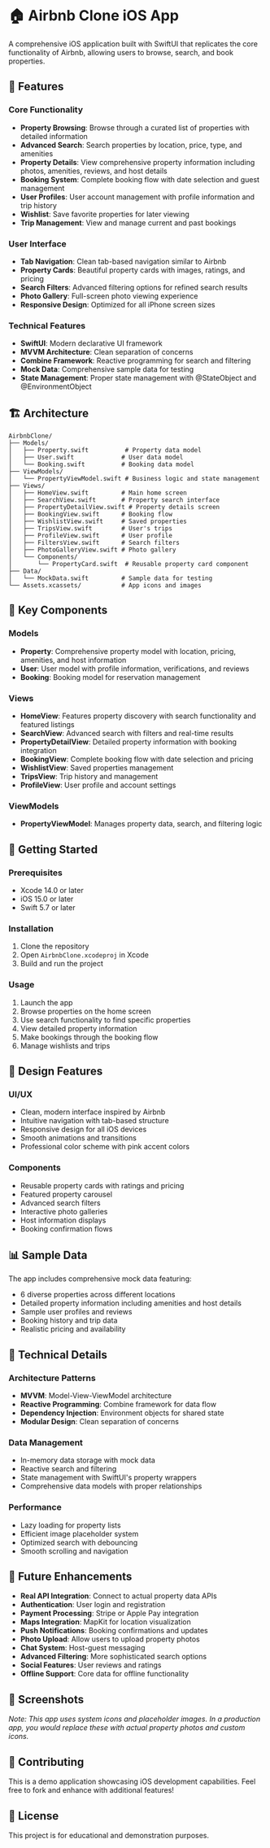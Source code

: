 # 🏠 Airbnb Clone iOS App

A comprehensive iOS application built with SwiftUI that replicates the core functionality of Airbnb, allowing users to browse, search, and book properties.

## 📱 Features

### Core Functionality
- **Property Browsing**: Browse through a curated list of properties with detailed information
- **Advanced Search**: Search properties by location, price, type, and amenities
- **Property Details**: View comprehensive property information including photos, amenities, reviews, and host details
- **Booking System**: Complete booking flow with date selection and guest management
- **User Profiles**: User account management with profile information and trip history
- **Wishlist**: Save favorite properties for later viewing
- **Trip Management**: View and manage current and past bookings

### User Interface
- **Tab Navigation**: Clean tab-based navigation similar to Airbnb
- **Property Cards**: Beautiful property cards with images, ratings, and pricing
- **Search Filters**: Advanced filtering options for refined search results
- **Photo Gallery**: Full-screen photo viewing experience
- **Responsive Design**: Optimized for all iPhone screen sizes

### Technical Features
- **SwiftUI**: Modern declarative UI framework
- **MVVM Architecture**: Clean separation of concerns
- **Combine Framework**: Reactive programming for search and filtering
- **Mock Data**: Comprehensive sample data for testing
- **State Management**: Proper state management with @StateObject and @EnvironmentObject

## 🏗️ Architecture

```
AirbnbClone/
├── Models/
│   ├── Property.swift          # Property data model
│   ├── User.swift             # User data model
│   └── Booking.swift          # Booking data model
├── ViewModels/
│   └── PropertyViewModel.swift # Business logic and state management
├── Views/
│   ├── HomeView.swift         # Main home screen
│   ├── SearchView.swift       # Property search interface
│   ├── PropertyDetailView.swift # Property details screen
│   ├── BookingView.swift      # Booking flow
│   ├── WishlistView.swift     # Saved properties
│   ├── TripsView.swift        # User's trips
│   ├── ProfileView.swift      # User profile
│   ├── FiltersView.swift      # Search filters
│   ├── PhotoGalleryView.swift # Photo gallery
│   └── Components/
│       └── PropertyCard.swift  # Reusable property card component
├── Data/
│   └── MockData.swift         # Sample data for testing
└── Assets.xcassets/           # App icons and images
```

## 🎯 Key Components

### Models
- **Property**: Comprehensive property model with location, pricing, amenities, and host information
- **User**: User model with profile information, verifications, and reviews
- **Booking**: Booking model for reservation management

### Views
- **HomeView**: Features property discovery with search functionality and featured listings
- **SearchView**: Advanced search with filters and real-time results
- **PropertyDetailView**: Detailed property information with booking integration
- **BookingView**: Complete booking flow with date selection and pricing
- **WishlistView**: Saved properties management
- **TripsView**: Trip history and management
- **ProfileView**: User profile and account settings

### ViewModels
- **PropertyViewModel**: Manages property data, search, and filtering logic

## 🚀 Getting Started

### Prerequisites
- Xcode 14.0 or later
- iOS 15.0 or later
- Swift 5.7 or later

### Installation
1. Clone the repository
2. Open `AirbnbClone.xcodeproj` in Xcode
3. Build and run the project

### Usage
1. Launch the app
2. Browse properties on the home screen
3. Use search functionality to find specific properties
4. View detailed property information
5. Make bookings through the booking flow
6. Manage wishlists and trips

## 🎨 Design Features

### UI/UX
- Clean, modern interface inspired by Airbnb
- Intuitive navigation with tab-based structure
- Responsive design for all iOS devices
- Smooth animations and transitions
- Professional color scheme with pink accent colors

### Components
- Reusable property cards with ratings and pricing
- Featured property carousel
- Advanced search filters
- Interactive photo galleries
- Host information displays
- Booking confirmation flows

## 📊 Sample Data

The app includes comprehensive mock data featuring:
- 6 diverse properties across different locations
- Detailed property information including amenities and host details
- Sample user profiles and reviews
- Booking history and trip data
- Realistic pricing and availability

## 🔧 Technical Details

### Architecture Patterns
- **MVVM**: Model-View-ViewModel architecture
- **Reactive Programming**: Combine framework for data flow
- **Dependency Injection**: Environment objects for shared state
- **Modular Design**: Clean separation of concerns

### Data Management
- In-memory data storage with mock data
- Reactive search and filtering
- State management with SwiftUI's property wrappers
- Comprehensive data models with proper relationships

### Performance
- Lazy loading for property lists
- Efficient image placeholder system
- Optimized search with debouncing
- Smooth scrolling and navigation

## 🚀 Future Enhancements

- **Real API Integration**: Connect to actual property data APIs
- **Authentication**: User login and registration
- **Payment Processing**: Stripe or Apple Pay integration
- **Maps Integration**: MapKit for location visualization
- **Push Notifications**: Booking confirmations and updates
- **Photo Upload**: Allow users to upload property photos
- **Chat System**: Host-guest messaging
- **Advanced Filtering**: More sophisticated search options
- **Social Features**: User reviews and ratings
- **Offline Support**: Core data for offline functionality

## 📱 Screenshots

*Note: This app uses system icons and placeholder images. In a production app, you would replace these with actual property photos and custom icons.*

## 🤝 Contributing

This is a demo application showcasing iOS development capabilities. Feel free to fork and enhance with additional features!

## 📄 License

This project is for educational and demonstration purposes.